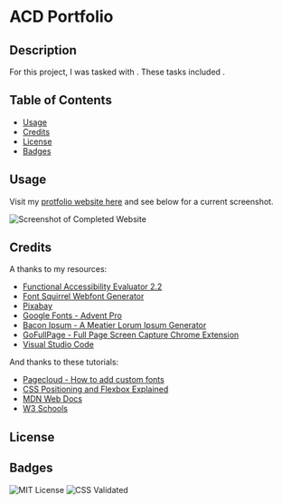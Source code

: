 # ACD Portfolio
## Description
For this project, I was tasked with . These tasks included .

## Table of Contents
- [Usage](#usage)
- [Credits](#credits)
- [License](#license)
- [Badges](#badges)

## Usage
Visit my [protfolio website here](https://quadrilateral0.github.io/ACD-Portfolio/) and see below for a current screenshot.

![Screenshot of Completed Website](/assets/images/screenshot-for-readme.png)

## Credits
A thanks to my resources:
- [Functional Accessibility Evaluator 2.2](https://fae.disability.illinois.edu/anonymous/?Anonymous%20Report=/)
- [Font Squirrel Webfont Generator](https://www.fontsquirrel.com/tools/webfont-generator)
- [Pixabay](https://pixabay.com/)
- [Google Fonts - Advent Pro](https://fonts.google.com/specimen/Advent+Pro)
- [Bacon Ipsum - A Meatier Lorum Ipsum Generator](https://baconipsum.com/)
- [GoFullPage - Full Page Screen Capture Chrome Extension](https://chrome.google.com/webstore/detail/gofullpage-full-page-scre/fdpohaocaechififmbbbbbknoalclacl/related)
- [Visual Studio Code](https://code.visualstudio.com/download)

And thanks to these tutorials:
- [Pagecloud - How to add custom fonts](https://www.pagecloud.com/blog/how-to-add-custom-fonts-to-any-website)
- [CSS Positioning and Flexbox Explained](https://www.freecodecamp.org/news/css-positioning-and-flexbox-explained/)
- [MDN Web Docs](https://developer.mozilla.org/)
- [W3 Schools](https://www.w3schools.com/)

## License

## Badges
![MIT License](https://img.shields.io/github/license/Quadrilateral0/AccessibilityRefactor?style=plastic)
![CSS Validated](https://jigsaw.w3.org/css-validator/images/vcss-blue)